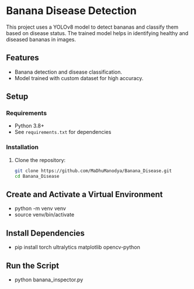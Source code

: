 # Banana Disease Detection

This project uses a YOLOv8 model to detect bananas and classify them based on disease status. The trained model helps in identifying healthy and diseased bananas in images.

## Features
- Banana detection and disease classification.
- Model trained with custom dataset for high accuracy.

## Setup
### Requirements
- Python 3.8+
- See `requirements.txt` for dependencies

### Installation
1. Clone the repository:
   ```bash
   git clone https://github.com/MaDhuManodya/Banana_Disease.git
   cd Banana_Disease

## Create and Activate a Virtual Environment
 - python -m venv venv
 - source venv/bin/activate

## Install Dependencies

- pip install torch ultralytics matplotlib opencv-python

## Run the Script
 - python banana_inspector.py


